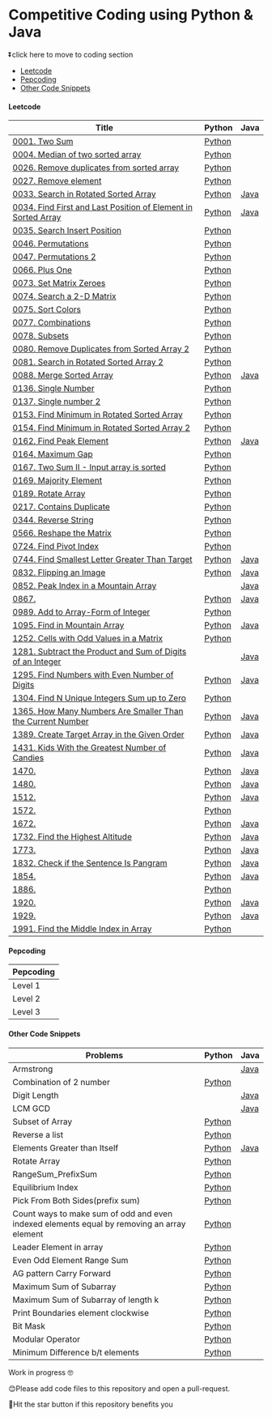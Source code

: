 # Competitive Coding using Python & Java
⏬click here to move to coding section
- [Leetcode](https://github.com/yesdeepakmittal/competitive-coding#leetcode)
- [Pepcoding](https://github.com/yesdeepakmittal/competitive-coding#pepcoding)
- [Other Code Snippets](https://github.com/yesdeepakmittal/competitive-coding#other-code-snippets)


#### Leetcode
|Title                        | Python      | Java  |
|-----------------------------|-------------|-------|
|[0001. Two Sum](https://leetcode.com/problems/two-sum/)|[Python](./Leetcode/Leet0001.py)||
|[0004. Median of two sorted array](https://leetcode.com/problems/median-of-two-sorted-arrays/)|[Python](./Leetcode/Leet0004.py)||
|[0026. Remove duplicates from sorted array](https://leetcode.com/problems/remove-duplicates-from-sorted-array/)|[Python](./Leetcode/Leet0026.py)||
|[0027. Remove element](https://leetcode.com/problems/remove-element/)|[Python](./Leetcode/Leet0027.py)||
|[0033. Search in Rotated Sorted Array](https://leetcode.com/problems/search-in-rotated-sorted-array/)|[Python](./Leetcode/Leet0033.py)|[Java](./Leetcode/Leet0033.java)|
|[0034. Find First and Last Position of Element in Sorted Array](https://leetcode.com/problems/find-first-and-last-position-of-element-in-sorted-array/)|[Python](./Leetcode/Leet0034.py)|[Java](./Leetcode/Leet0034.java)|
|[0035. Search Insert Position](https://leetcode.com/problems/search-insert-position/)|[Python](./Leetcode/Leet0035.py)||
|[0046. Permutations](https://leetcode.com/problems/permutations/)|[Python](./Leetcode/Leet0046.py)||
|[0047. Permutations 2](https://leetcode.com/problems/permutations-ii/)|[Python](./Leetcode/Leet0047.py)||
|[0066. Plus One](https://leetcode.com/problems/plus-one/)|[Python](./Leetcode/Leet0066.py)||
|[0073. Set Matrix Zeroes](https://leetcode.com/problems/set-matrix-zeroes/)|[Python](./Leetcode/Leet0073.py)||
|[0074. Search a 2-D Matrix](https://leetcode.com/problems/search-a-2d-matrix/)|[Python](./Leetcode/Leet0074.py)||
|[0075. Sort Colors](https://leetcode.com/problems/sort-colors/)|[Python](./Leetcode/Leet0075.py)||
|[0077. Combinations](https://leetcode.com/problems/combinations/)|[Python](./Leetcode/Leet0077.py)||
|[0078. Subsets](https://leetcode.com/problems/subsets/)|[Python](./Leetcode/Leet0078.py)||
|[0080. Remove Duplicates from Sorted Array 2](https://leetcode.com/problems/remove-duplicates-from-sorted-array-ii/)|[Python](./Leetcode/Leet0080.py)||
|[0081. Search in Rotated Sorted Array 2](https://leetcode.com/problems/search-in-rotated-sorted-array-ii/)|[Python](./Leetcode/Leet0081.py)||
|[0088. Merge Sorted Array](https://leetcode.com/problems/merge-sorted-array/)|[Python](./Leetcode/Leet0088.py)|[Java](./Leetcode/Leet0088.java)|
|[0136. Single Number](https://leetcode.com/problems/single-number/)|[Python](./Leetcode/Leet0136.py)||
|[0137. Single number 2](https://leetcode.com/problems/single-number-ii/)|[Python](./Leetcode/Leet0137.py)||
|[0153. Find Minimum in Rotated Sorted Array](https://leetcode.com/problems/find-minimum-in-rotated-sorted-array/)|[Python](./Leetcode/Leet0153.py)||
|[0154. Find Minimum in Rotated Sorted Array 2](https://leetcode.com/problems/find-minimum-in-rotated-sorted-array-ii/)|[Python](./Leetcode/Leet0154.py)||
|[0162. Find Peak Element](https://leetcode.com/problems/find-peak-element/)|[Python](./Leetcode/Leet0162.py)|[Java](./Leetcode/Leet0162.java)|
|[0164. Maximum Gap](https://leetcode.com/problems/maximum-gap/)|[Python](./Leetcode/Leet0164.py)||
|[0167. Two Sum II - Input array is sorted](https://leetcode.com/problems/two-sum-ii-input-array-is-sorted/)|[Python](./Leetcode/Leet0167.py)||
|[0169. Majority Element](https://leetcode.com/problems/majority-element/)|[Python](./Leetcode/Leet0169.py)||
|[0189. Rotate Array](https://leetcode.com/problems/rotate-array/)|[Python](./Leetcode/Leet0189.py)||
|[0217. Contains Duplicate](https://leetcode.com/problems/contains-duplicate/)|[Python](./Leetcode/Leet0217.py)||
|[0344. Reverse String](https://leetcode.com/problems/reverse-string/)|[Python](./Leetcode/Leet0344.py)||
|[0566. Reshape the Matrix](https://leetcode.com/problems/reshape-the-matrix/)|[Python](./Leetcode/Leet0566.py)||
|[0724. Find Pivot Index](https://leetcode.com/problems/find-pivot-index/)|[Python](./Leetcode/Leet0724.py)||
|[0744. Find Smallest Letter Greater Than Target](https://leetcode.com/problems/find-smallest-letter-greater-than-target/)|[Python](./Leetcode/Leet0744.py)|[Java](./Leetcode/Leet0744.java)|
|[0832. Flipping an Image](https://leetcode.com/problems/flipping-an-image/)|[Python](./Leetcode/Leet0832.py)|[Java](./Leetcode/Leet0832.java)|
|[0852. Peak Index in a Mountain Array](https://leetcode.com/problems/peak-index-in-a-mountain-array/)||[Java](./Leetcode/Leet0852.java)|
|[0867. ]()|[Python](./Leetcode/Leet0867.py)|[Java](./Leetcode/Leet0867.java)|
|[0989. Add to Array-Form of Integer](https://leetcode.com/problems/add-to-array-form-of-integer/)|[Python](./Leetcode/Leet0989.py)||
|[1095. Find in Mountain Array](https://leetcode.com/problems/find-in-mountain-array/)|[Python](./Leetcode/Leet1095.py)|[Java](./Leetcode/Leet1095.java)|
|[1252. Cells with Odd Values in a Matrix]()|[Python](./Leetcode/Leet1252.py)||
|[1281. Subtract the Product and Sum of Digits of an Integer](https://leetcode.com/problems/subtract-the-product-and-sum-of-digits-of-an-integer/)||[Java](./Leetcode/Leet0154.java)|
|[1295. Find Numbers with Even Number of Digits](https://leetcode.com/problems/find-numbers-with-even-number-of-digits/)|[Python](./Leetcode/Leet1295.py)|[Java](./Leetcode/Leet1295.java)|
|[1304. Find N Unique Integers Sum up to Zero](https://leetcode.com/problems/find-n-unique-integers-sum-up-to-zero/)|[Python](./Leetcode/Leet1304.py)||
|[1365. How Many Numbers Are Smaller Than the Current Number](https://leetcode.com/problems/how-many-numbers-are-smaller-than-the-current-number/)|[Python](./Leetcode/Leet1365.py)|[Java](./Leetcode/Leet1365.java)|
|[1389. Create Target Array in the Given Order](https://leetcode.com/problems/create-target-array-in-the-given-order/)|[Python](./Leetcode/Leet1389.py)|[Java](./Leetcode/Leet1389.java)|
|[1431. Kids With the Greatest Number of Candies](https://leetcode.com/problems/kids-with-the-greatest-number-of-candies/)|[Python](./Leetcode/Leet1431.py)|[Java](./Leetcode/Leet1431.java)|
|[1470. ]()|[Python](./Leetcode/Leet1470.py)|[Java](./Leetcode/Leet1470.java)|
|[1480. ]()|[Python](./Leetcode/Leet1480.py)|[Java](./Leetcode/Leet1480.java)|
|[1512. ]()|[Python](./Leetcode/Leet1512.py)|[Java](./Leetcode/Leet1512.java)|
|[1572. ]()|[Python](./Leetcode/Leet1572.py)||
|[1672. ]()|[Python](./Leetcode/Leet1672.py)|[Java](./Leetcode/Leet1672.java)|
|[1732. Find the Highest Altitude](https://leetcode.com/problems/find-the-highest-altitude/)|[Python](./Leetcode/Leet1732.py)|[Java](./Leetcode/Leet1732.java)|
|[1773. ]()|[Python](./Leetcode/Leet1773.py)|[Java](./Leetcode/Leet1773.java)|
|[1832. Check if the Sentence Is Pangram](https://leetcode.com/problems/check-if-the-sentence-is-pangram/)|[Python](./Leetcode/Leet1832.py)|[Java](./Leetcode/Leet1832.java)|
|[1854. ]()|[Python](./Leetcode/Leet1854.py)|[Java](./Leetcode/Leet1854.java)|
|[1886. ]()|[Python](./Leetcode/Leet1886.py)||
|[1920. ]()|[Python](./Leetcode/Leet1920.py)|[Java](./Leetcode/Leet1929.py)|
|[1929. ]()|[Python](./Leetcode/Leet1929.py)|[Java](./Leetcode/Leet1929.py)|
|[1991. Find the Middle Index in Array](https://leetcode.com/problems/find-the-middle-index-in-array/)|[Python](./Leetcode/Leet1991.py)||





#### Pepcoding

|Pepcoding|
|---------|
|Level 1   |
|Level 2   |
|Level 3   |


#### Other Code Snippets
|         Problems                 | Python|  Java |
|----------------------------------|-------|-------|
|Armstrong                         ||[Java](./otherSnippets/Armstrong.java)|
|Combination of 2 number           |[Python](./otherSnippets/combination2Num.py)||
|Digit Length                      ||[Java](./otherSnippets/DigitLength.java)|
|LCM GCD                           ||[Java](./otherSnippets/LcmGcd.java)|
|Subset of Array                   |[Python](./otherSnippets/SubsetOfArray.py)||
|Reverse a list                    |[Python](./otherSnippets/reverseList.py)||
|Elements Greater than Itself      |[Python](./otherSnippets/ElementsGreaterThanItself.py)|[Java](./otherSnippets/ElementsGreaterThanItself.java)|
|Rotate Array                      |[Python](./otherSnippets/RotateArray.py)||
|RangeSum_PrefixSum                |[Python](./otherSnippets/RangeSum_PrefixSum.py)||
|Equilibrium Index                 |[Python](./otherSnippets/EquilibriumIndex.py)||
|Pick From Both Sides(prefix sum)  |[Python](./otherSnippets/PickFromBothSides.py)||
|Count ways to make sum of odd and even indexed elements equal by removing an array element|[Python](./otherSnippets/CountWays.py)||
|Leader Element in array           |[Python](./otherSnippets/Leader.py)||
|Even Odd Element Range Sum        |[Python](./otherSnippets/EvenOddRangeSum.py)||
|AG pattern Carry Forward          |[Python](./otherSnippets/AGpattern_CarryForward.py)||
|Maximum Sum of Subarray           |[Python](./otherSnippets/MaximumSumSubarray.py)||
|Maximum Sum of Subarray of length k|[Python](./otherSnippets/MaximumSumSubarrayOfLengthK.py)||
|Print Boundaries element clockwise|[Python](./otherSnippets/PrintBoundariesElement.py)||
|Bit Mask                          |[Python](./otherSnippets/BitMask.py)||
|Modular Operator                  |[Python](./otherSnippets/modular_operator.py)||
|Minimum Difference b/t elements   |[Python](./otherSnippets/MinimumDifference.py)||


Work in progress 🤓

😊Please add code files to this repository and open a pull-request. 

🌟Hit the star button if this repository benefits you

